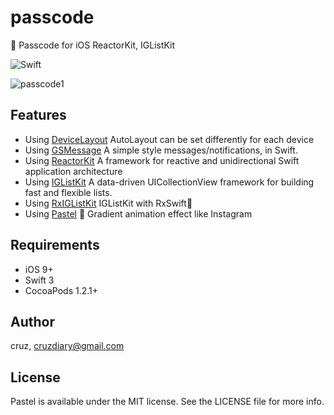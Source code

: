 # passcode
🔑 Passcode for iOS ReactorKit, IGListKit

![Swift](https://img.shields.io/badge/Swift-3.1-orange.svg)

![passcode1](https://media.giphy.com/media/pfOZFhFBI8gla/giphy.gif)

## Features

* Using [DeviceLayout](https://github.com/cruisediary/DeviceLayout) AutoLayout can be set differently for each device
* Using [GSMessage](https://github.com/wxxsw/GSMessages) A simple style messages/notifications, in Swift.
* Using [ReactorKit](https://github.com/devxoul/ReactorKit) A framework for reactive and unidirectional Swift application architecture
* Using [IGListKit](https://github.com/Instagram/IGListKit) A data-driven UICollectionView framework for building fast and flexible lists.
* Using [RxIGListKit](https://github.com/yuzushioh/RxIGListKit) IGListKit with RxSwift🚀
* Using [Pastel](https://github.com/cruisediary/Pastel) 🎨 Gradient animation effect like Instagram


## Requirements

* iOS 9+
* Swift 3
* CocoaPods 1.2.1+

## Author

cruz, cruzdiary@gmail.com

## License

Pastel is available under the MIT license. See the LICENSE file for more info.
